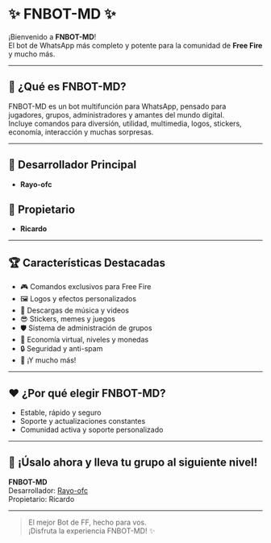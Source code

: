 # ✨ FNBOT-MD ✨

¡Bienvenido a **FNBOT-MD**!  
El bot de WhatsApp más completo y potente para la comunidad de **Free Fire** y mucho más.

---

## 🚀 ¿Qué es FNBOT-MD?

FNBOT-MD es un bot multifunción para WhatsApp, pensado para jugadores, grupos, administradores y amantes del mundo digital.  
Incluye comandos para diversión, utilidad, multimedia, logos, stickers, economía, interacción y muchas sorpresas.

---

## 👑 Desarrollador Principal

- **Rayo-ofc**

## 👑 Propietario

- **Ricardo**

---

## 🏆 Características Destacadas

- 🎮 Comandos exclusivos para Free Fire
- 🖼️ Logos y efectos personalizados
- 🎵 Descargas de música y videos
- 😎 Stickers, memes y juegos
- 🛡️ Sistema de administración de grupos
- 💸 Economía virtual, niveles y monedas
- 🔒 Seguridad y anti-spam
- 🤖 ¡Y mucho más!

---

## ❤️ ¿Por qué elegir FNBOT-MD?

- Estable, rápido y seguro
- Soporte y actualizaciones constantes
- Comunidad activa y soporte personalizado

---

## 📱 ¡Úsalo ahora y lleva tu grupo al siguiente nivel!

**FNBOT-MD**  
Desarrollador: [Rayo-ofc](https://github.com/Rayo-ofc)  
Propietario: Ricardo

---

> El mejor Bot de FF, hecho para vos.  
> ¡Disfruta la experiencia FNBOT-MD! ✨